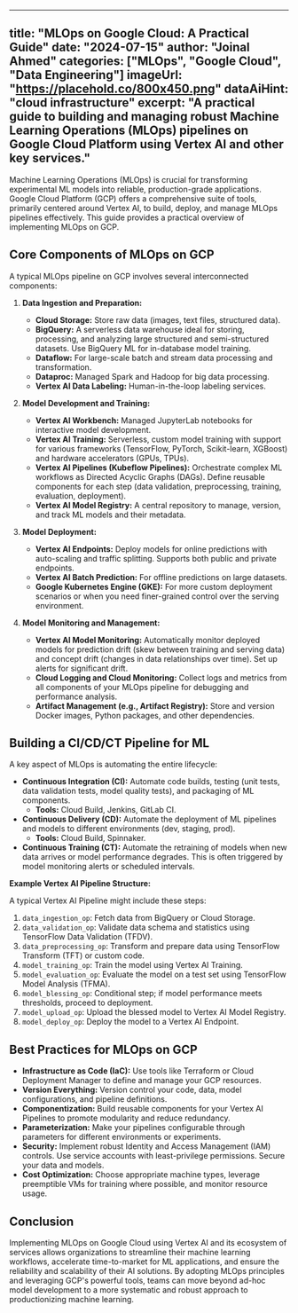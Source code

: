 
---
title: "MLOps on Google Cloud: A Practical Guide"
date: "2024-07-15"
author: "Joinal Ahmed"
categories: ["MLOps", "Google Cloud", "Data Engineering"]
imageUrl: "https://placehold.co/800x450.png"
dataAiHint: "cloud infrastructure"
excerpt: "A practical guide to building and managing robust Machine Learning Operations (MLOps) pipelines on Google Cloud Platform using Vertex AI and other key services."
---

Machine Learning Operations (MLOps) is crucial for transforming experimental ML models into reliable, production-grade applications. Google Cloud Platform (GCP) offers a comprehensive suite of tools, primarily centered around Vertex AI, to build, deploy, and manage MLOps pipelines effectively. This guide provides a practical overview of implementing MLOps on GCP.

## Core Components of MLOps on GCP

A typical MLOps pipeline on GCP involves several interconnected components:

1.  **Data Ingestion and Preparation:**
    *   **Cloud Storage:** Store raw data (images, text files, structured data).
    *   **BigQuery:** A serverless data warehouse ideal for storing, processing, and analyzing large structured and semi-structured datasets. Use BigQuery ML for in-database model training.
    *   **Dataflow:** For large-scale batch and stream data processing and transformation.
    *   **Dataproc:** Managed Spark and Hadoop for big data processing.
    *   **Vertex AI Data Labeling:** Human-in-the-loop labeling services.

2.  **Model Development and Training:**
    *   **Vertex AI Workbench:** Managed JupyterLab notebooks for interactive model development.
    *   **Vertex AI Training:** Serverless, custom model training with support for various frameworks (TensorFlow, PyTorch, Scikit-learn, XGBoost) and hardware accelerators (GPUs, TPUs).
    *   **Vertex AI Pipelines (Kubeflow Pipelines):** Orchestrate complex ML workflows as Directed Acyclic Graphs (DAGs). Define reusable components for each step (data validation, preprocessing, training, evaluation, deployment).
    *   **Vertex AI Model Registry:** A central repository to manage, version, and track ML models and their metadata.

3.  **Model Deployment:**
    *   **Vertex AI Endpoints:** Deploy models for online predictions with auto-scaling and traffic splitting. Supports both public and private endpoints.
    *   **Vertex AI Batch Prediction:** For offline predictions on large datasets.
    *   **Google Kubernetes Engine (GKE):** For more custom deployment scenarios or when you need finer-grained control over the serving environment.

4.  **Model Monitoring and Management:**
    *   **Vertex AI Model Monitoring:** Automatically monitor deployed models for prediction drift (skew between training and serving data) and concept drift (changes in data relationships over time). Set up alerts for significant drift.
    *   **Cloud Logging and Cloud Monitoring:** Collect logs and metrics from all components of your MLOps pipeline for debugging and performance analysis.
    *   **Artifact Management (e.g., Artifact Registry):** Store and version Docker images, Python packages, and other dependencies.

## Building a CI/CD/CT Pipeline for ML

A key aspect of MLOps is automating the entire lifecycle:
*   **Continuous Integration (CI):** Automate code builds, testing (unit tests, data validation tests, model quality tests), and packaging of ML components.
    *   **Tools:** Cloud Build, Jenkins, GitLab CI.
*   **Continuous Delivery (CD):** Automate the deployment of ML pipelines and models to different environments (dev, staging, prod).
    *   **Tools:** Cloud Build, Spinnaker.
*   **Continuous Training (CT):** Automate the retraining of models when new data arrives or model performance degrades. This is often triggered by model monitoring alerts or scheduled intervals.

**Example Vertex AI Pipeline Structure:**

A typical Vertex AI Pipeline might include these steps:
1.  `data_ingestion_op`: Fetch data from BigQuery or Cloud Storage.
2.  `data_validation_op`: Validate data schema and statistics using TensorFlow Data Validation (TFDV).
3.  `data_preprocessing_op`: Transform and prepare data using TensorFlow Transform (TFT) or custom code.
4.  `model_training_op`: Train the model using Vertex AI Training.
5.  `model_evaluation_op`: Evaluate the model on a test set using TensorFlow Model Analysis (TFMA).
6.  `model_blessing_op`: Conditional step; if model performance meets thresholds, proceed to deployment.
7.  `model_upload_op`: Upload the blessed model to Vertex AI Model Registry.
8.  `model_deploy_op`: Deploy the model to a Vertex AI Endpoint.

## Best Practices for MLOps on GCP

*   **Infrastructure as Code (IaC):** Use tools like Terraform or Cloud Deployment Manager to define and manage your GCP resources.
*   **Version Everything:** Version control your code, data, model configurations, and pipeline definitions.
*   **Componentization:** Build reusable components for your Vertex AI Pipelines to promote modularity and reduce redundancy.
*   **Parameterization:** Make your pipelines configurable through parameters for different environments or experiments.
*   **Security:** Implement robust Identity and Access Management (IAM) controls. Use service accounts with least-privilege permissions. Secure your data and models.
*   **Cost Optimization:** Choose appropriate machine types, leverage preemptible VMs for training where possible, and monitor resource usage.

## Conclusion

Implementing MLOps on Google Cloud using Vertex AI and its ecosystem of services allows organizations to streamline their machine learning workflows, accelerate time-to-market for ML applications, and ensure the reliability and scalability of their AI solutions. By adopting MLOps principles and leveraging GCP's powerful tools, teams can move beyond ad-hoc model development to a more systematic and robust approach to productionizing machine learning.
